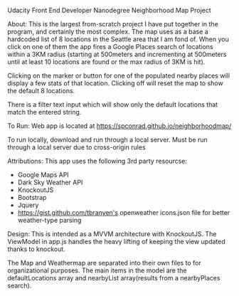 Udacity Front End Developer Nanodegree Neighborhood Map Project

About: 
This is the largest from-scratch project I have put together in the program, and certainly the most complex. The map uses as a base a hardcoded list of 8 locations in the Seattle area that I am fond of. When you click on one of them the app fires a Google Places search of locations within a 3KM radius (starting at 500meters and incrementing at 500meters until at least 10 locations are found or the max radius of 3KM is hit). 

Clicking on the marker or button for one of the populated nearby places will display a few stats of that location. Clicking off will reset the map to show the default 8 locations. 

There is a filter text input which will show only the default locations that match the entered string.


To Run:
Web app is located at https://spconrad.github.io/neighborhoodmap/

To run locally, download and run through a local server. Must be run through a local server due to cross-origin rules


Attributions:
This app uses the following 3rd party resourcse:
* Google Maps API
* Dark Sky Weather API
* KnockoutJS
* Bootstrap
* Jquery 
* https://gist.github.com/tbranyen's openweather icons.json file for better weather-type parsing 

Design:
This is intended as a MVVM architecture with KnockoutJS. The ViewModel in app.js handles the heavy lifting of keeping the view updated thanks to knockout. 

The Map and Weathermap are separated into their own files to for organizational purposes. The main items in the model are the defaultLocations array and nearbyList array(results from a nearbyPlaces search).
